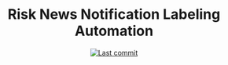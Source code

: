 <div align="center">

# Risk News Notification Labeling Automation

[![Last commit](https://img.shields.io/github/last-commit/RNNLA/RNNLA?style=for-the-badge)](https://github.com/RNNLA/RNNLA/commits/main)
